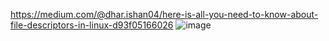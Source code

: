 https://medium.com/@dhar.ishan04/here-is-all-you-need-to-know-about-file-descriptors-in-linux-d93f05166026
![image](https://github.com/user-attachments/assets/0d9b777a-9677-4cfa-846d-fc170b3ea882)
